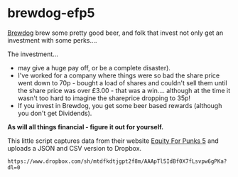 # brewdog-efp5

[Brewdog](http://www.brewdog.com) brew some pretty good beer, and folk that invest not only get an investment with some perks.... 

The investment... 
- may give a huge pay off, or be a complete disaster). 
- I've worked for a company where things were so bad the share price went down to 70p - bought a load of shares and couldn't sell them until the share price was over £3.00 - that was a win.... although at the time it wasn't too hard to imagine the shareprice dropping to 35p!
- If you invest in Brewdog, you get some beer based rewards (although you don't get Dividends). 

**As will all things financial - figure it out for yourself.**

This little script captures data from their website [Equity For Punks 5](https://www.brewdog.com/equityforpunks?referred_by=R781168) and uploads a JSON and CSV version to Dropbox.

`https://www.dropbox.com/sh/mtdfkdtjgpt2f8m/AAApTl5IdBf0X7fLsvpw6gPKa?dl=0`


